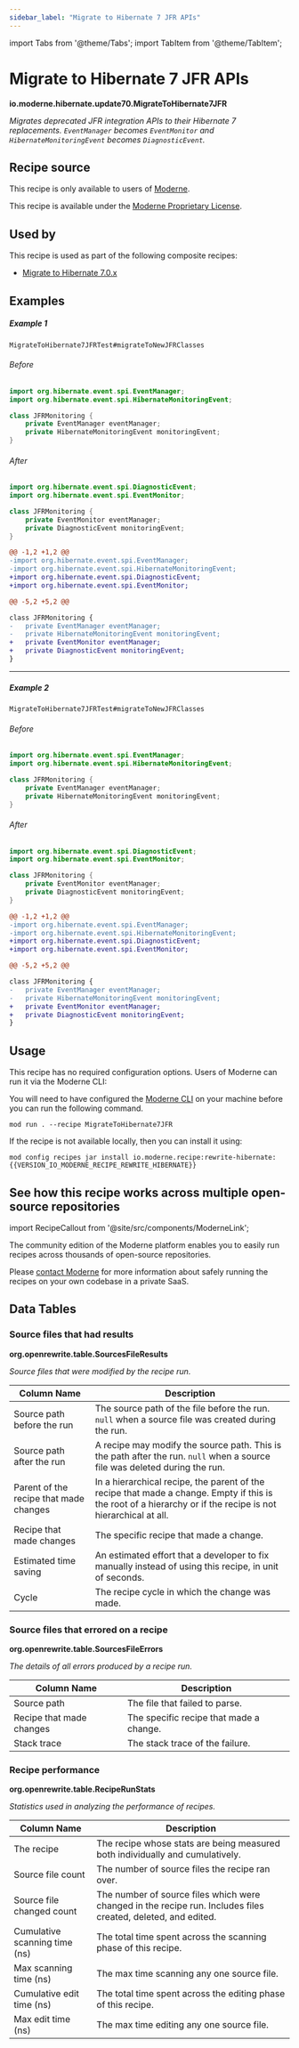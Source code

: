 ```yaml
---
sidebar_label: "Migrate to Hibernate 7 JFR APIs"
---
```


import Tabs from '@theme/Tabs';
import TabItem from '@theme/TabItem';

# Migrate to Hibernate 7 JFR APIs

**io.moderne.hibernate.update70.MigrateToHibernate7JFR**

_Migrates deprecated JFR integration APIs to their Hibernate 7 replacements. `EventManager` becomes `EventMonitor` and `HibernateMonitoringEvent` becomes `DiagnosticEvent`._

## Recipe source

This recipe is only available to users of [Moderne](https://docs.moderne.io/).


This recipe is available under the [Moderne Proprietary License](https://docs.moderne.io/licensing/overview).


## Used by

This recipe is used as part of the following composite recipes:

* [Migrate to Hibernate 7.0.x](/recipes/hibernate/migratetohibernate70.md)

## Examples
##### Example 1
`MigrateToHibernate7JFRTest#migrateToNewJFRClasses`


<Tabs groupId="beforeAfter">
<TabItem value="java" label="java">


###### Before
```java
import org.hibernate.event.spi.EventManager;
import org.hibernate.event.spi.HibernateMonitoringEvent;

class JFRMonitoring {
    private EventManager eventManager;
    private HibernateMonitoringEvent monitoringEvent;
}
```

###### After
```java
import org.hibernate.event.spi.DiagnosticEvent;
import org.hibernate.event.spi.EventMonitor;

class JFRMonitoring {
    private EventMonitor eventManager;
    private DiagnosticEvent monitoringEvent;
}
```

</TabItem>
<TabItem value="diff" label="Diff" >

```diff
@@ -1,2 +1,2 @@
-import org.hibernate.event.spi.EventManager;
-import org.hibernate.event.spi.HibernateMonitoringEvent;
+import org.hibernate.event.spi.DiagnosticEvent;
+import org.hibernate.event.spi.EventMonitor;

@@ -5,2 +5,2 @@

class JFRMonitoring {
-   private EventManager eventManager;
-   private HibernateMonitoringEvent monitoringEvent;
+   private EventMonitor eventManager;
+   private DiagnosticEvent monitoringEvent;
}
```
</TabItem>
</Tabs>

---

##### Example 2
`MigrateToHibernate7JFRTest#migrateToNewJFRClasses`


<Tabs groupId="beforeAfter">
<TabItem value="java" label="java">


###### Before
```java
import org.hibernate.event.spi.EventManager;
import org.hibernate.event.spi.HibernateMonitoringEvent;

class JFRMonitoring {
    private EventManager eventManager;
    private HibernateMonitoringEvent monitoringEvent;
}
```

###### After
```java
import org.hibernate.event.spi.DiagnosticEvent;
import org.hibernate.event.spi.EventMonitor;

class JFRMonitoring {
    private EventMonitor eventManager;
    private DiagnosticEvent monitoringEvent;
}
```

</TabItem>
<TabItem value="diff" label="Diff" >

```diff
@@ -1,2 +1,2 @@
-import org.hibernate.event.spi.EventManager;
-import org.hibernate.event.spi.HibernateMonitoringEvent;
+import org.hibernate.event.spi.DiagnosticEvent;
+import org.hibernate.event.spi.EventMonitor;

@@ -5,2 +5,2 @@

class JFRMonitoring {
-   private EventManager eventManager;
-   private HibernateMonitoringEvent monitoringEvent;
+   private EventMonitor eventManager;
+   private DiagnosticEvent monitoringEvent;
}
```
</TabItem>
</Tabs>


## Usage

This recipe has no required configuration options. Users of Moderne can run it via the Moderne CLI:
<Tabs groupId="projectType">


<TabItem value="moderne-cli" label="Moderne CLI">

You will need to have configured the [Moderne CLI](https://docs.moderne.io/user-documentation/moderne-cli/getting-started/cli-intro) on your machine before you can run the following command.

```shell title="shell"
mod run . --recipe MigrateToHibernate7JFR
```

If the recipe is not available locally, then you can install it using:
```shell
mod config recipes jar install io.moderne.recipe:rewrite-hibernate:{{VERSION_IO_MODERNE_RECIPE_REWRITE_HIBERNATE}}
```
</TabItem>
</Tabs>

## See how this recipe works across multiple open-source repositories

import RecipeCallout from '@site/src/components/ModerneLink';

<RecipeCallout link="https://app.moderne.io/recipes/io.moderne.hibernate.update70.MigrateToHibernate7JFR" />

The community edition of the Moderne platform enables you to easily run recipes across thousands of open-source repositories.

Please [contact Moderne](https://moderne.io/product) for more information about safely running the recipes on your own codebase in a private SaaS.
## Data Tables

<Tabs groupId="data-tables">
<TabItem value="org.openrewrite.table.SourcesFileResults" label="SourcesFileResults">

### Source files that had results
**org.openrewrite.table.SourcesFileResults**

_Source files that were modified by the recipe run._

| Column Name | Description |
| ----------- | ----------- |
| Source path before the run | The source path of the file before the run. `null` when a source file was created during the run. |
| Source path after the run | A recipe may modify the source path. This is the path after the run. `null` when a source file was deleted during the run. |
| Parent of the recipe that made changes | In a hierarchical recipe, the parent of the recipe that made a change. Empty if this is the root of a hierarchy or if the recipe is not hierarchical at all. |
| Recipe that made changes | The specific recipe that made a change. |
| Estimated time saving | An estimated effort that a developer to fix manually instead of using this recipe, in unit of seconds. |
| Cycle | The recipe cycle in which the change was made. |

</TabItem>

<TabItem value="org.openrewrite.table.SourcesFileErrors" label="SourcesFileErrors">

### Source files that errored on a recipe
**org.openrewrite.table.SourcesFileErrors**

_The details of all errors produced by a recipe run._

| Column Name | Description |
| ----------- | ----------- |
| Source path | The file that failed to parse. |
| Recipe that made changes | The specific recipe that made a change. |
| Stack trace | The stack trace of the failure. |

</TabItem>

<TabItem value="org.openrewrite.table.RecipeRunStats" label="RecipeRunStats">

### Recipe performance
**org.openrewrite.table.RecipeRunStats**

_Statistics used in analyzing the performance of recipes._

| Column Name | Description |
| ----------- | ----------- |
| The recipe | The recipe whose stats are being measured both individually and cumulatively. |
| Source file count | The number of source files the recipe ran over. |
| Source file changed count | The number of source files which were changed in the recipe run. Includes files created, deleted, and edited. |
| Cumulative scanning time (ns) | The total time spent across the scanning phase of this recipe. |
| Max scanning time (ns) | The max time scanning any one source file. |
| Cumulative edit time (ns) | The total time spent across the editing phase of this recipe. |
| Max edit time (ns) | The max time editing any one source file. |

</TabItem>

</Tabs>
